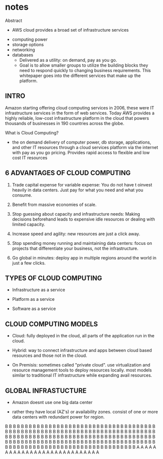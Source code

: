 
notes 
============

Abstract

- AWS cloud provides a broad set of infrastructure services
+ computing power 
+ storage options
+ networking
+ databases
  * Delivered as a utility: on demand, pay as you go.
  * Goal is to allow smaller groups to utilize the building blocks they need to respond quickly to changing business requirements. This whitepaper goes into the different services that make up the platform.

INTRO
----
Amazon starting offering cloud computing services in 2006, these were IT infrastructure services in the form of web services. Today AWS provides a highly reliable, low-cost infrastructure platform in the cloud that powers thousands of businesses in 190 countries across the globe.

What is Cloud Computing?
- the on demand delivery of computer power, db storage, applications, and other IT resources through a cloud services platform via the internet with pay as you go pricing. Provides rapid access to flexible and low cost IT resources 


6 ADVANTAGES OF CLOUD COMPUTING
-------------------------------

1. Trade capital expense for variable expense: You do not have t oinvest heavily in data centers. Just pay for what you need and what you consume.

2. Benefit from massive economies of scale.

3. Stop guessing about capacity and infrastructure needs: Making decisions beforehand leads to expensive idle resources or dealing with limited capacity.

4. Increase speed and agility: new resources are just a click away.

5. Stop spending money running and maintaining data centers: focus on projects that differentiate your business, not the infrastructure.

6. Go global in minutes: deploy app in multiple regions around the world in just a few clicks. 


TYPES OF CLOUD COMPUTING
-----------------------

- Infrastructure as a service  

- Platform as a service

- Software as a service


CLOUD COMPUTING MODELS
-----------------------

- Cloud: fully deployed in the cloud, all parts of the application run in the cloud.

- Hybrid: way to connect infrastructure and apps between cloud based resources and those not in the cloud.

- On Premisis: sometimes called "private cloud". use virtualization and resource management tools to deploy resources locally. most models similar to traditional IT infrastructure while expanding avail resources.

GLOBAL INFRASTUCTURE
------------------------
- Amazon doesnt use one big data center

- rather they have local (AZ's) or availability zones. consist of one or more data centers with redundant power for region. 




















































B
B
B
B
B
B
B
B
B
B
B
B
B
B
B
B
B
B
B
B
B
B
B
B
B
B
B
B
B
B
B
B
B
B
B
B
B
B
B
B
B
B
B
B
B
B
B
B
B
B
B
B
B
B
B
B
B
B
B
B
B
B
B
B
B
B
B
B
B
B
B
B
B
B
B
B
B
B
B
B
B
B
B
B
B
B
B
B
B
B
B
B
B
B
B
B
B
B
B
B
B
B
B
B
B
B
B
B
B
B
B
B
B
B
B
B
B
B
B
B
B
B
B
B
B
B
B
B
B
B
B
B
B
B
B
B
B
B
B
B
B
B
B
B
B
B
B
B
B
B
B
B
B
B
B
B
B
B
B
B
B
B
B
B
B
B
B
B
B
B
B
B
B
B
B
B
B
B
B
B
B
B
B
B
B
A
A
A
A
A
A
A
A
A
A
A
A
A
A
A
A
A
A
A
A
A
A
A
A
A
A
A
A




